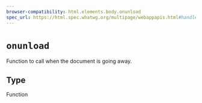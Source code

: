```yaml
---
browser-compatibility: html.elements.body.onunload
spec_url: https://html.spec.whatwg.org/multipage/webappapis.html#handler-window-onunload
---
```


# `onunload`

Function to call when the document is going away.

## Type

Function
